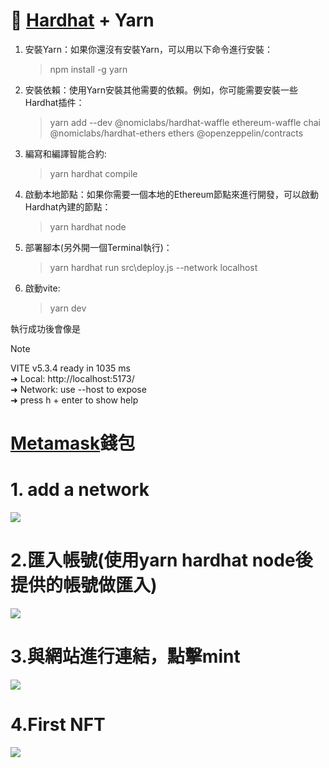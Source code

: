 # :construction_worker: [Hardhat](https://hardhat.org/) + Yarn

1. 安裝Yarn：如果你還沒有安裝Yarn，可以用以下命令進行安裝：
   > npm install -g yarn

2. 安裝依賴：使用Yarn安裝其他需要的依賴。例如，你可能需要安裝一些Hardhat插件：
   > yarn add --dev @nomiclabs/hardhat-waffle ethereum-waffle chai @nomiclabs/hardhat-ethers ethers @openzeppelin/contracts

3. 編寫和編譯智能合約:
   > yarn hardhat compile

4. 啟動本地節點：如果你需要一個本地的Ethereum節點來進行開發，可以啟動Hardhat內建的節點：
   > yarn hardhat node


5. 部署腳本(另外開一個Terminal執行)：
   > yarn hardhat run src\deploy.js --network localhost

6. 啟動vite:
   >yarn dev 

執行成功後會像是
> [!NOTE]
> VITE v5.3.4  ready in 1035 ms  
> ➜  Local:   http://localhost:5173/  
> ➜  Network: use --host to expose  
> ➜  press h + enter to show help

# [Metamask](https://metamask.io/)錢包
# 1. add a network    
![](https://github.com/luoeth/mint-nft-token/blob/main/add%20a%20network.png)

# 2.匯入帳號(使用yarn hardhat node後提供的帳號做匯入)  
![](https://github.com/luoeth/mint-nft-token/blob/main/%E5%8C%AF%E5%85%A5%E5%B8%B3%E8%99%9F.png)  

# 3.與網站進行連結，點擊mint
![](https://github.com/luoeth/mint-nft-token/blob/main/%E9%BB%9E%E6%93%8Amint.png)  

# 4.First NFT  
![](https://github.com/luoeth/mint-nft-token/blob/main/first%20nft.png)
